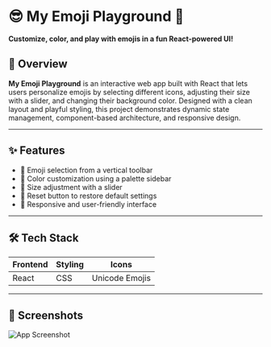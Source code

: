 # 😎 My Emoji Playground 🌻

**Customize, color, and play with emojis in a fun React-powered UI!**

## 🚀 Overview

**My Emoji Playground** is an interactive web app built with React that lets users personalize emojis by selecting different icons, adjusting their size with a slider, and changing their background color. Designed with a clean layout and playful styling, this project demonstrates dynamic state management, component-based architecture, and responsive design.

---

## ✨ Features

- 🎨 Emoji selection from a vertical toolbar
- 🌈 Color customization using a palette sidebar
- 📏 Size adjustment with a slider
- 🔄 Reset button to restore default settings
- 📱 Responsive and user-friendly interface

---

## 🛠️ Tech Stack

| Frontend | Styling | Icons |
|----------|---------|-------|
| React    | CSS     | Unicode Emojis |

---

## 📸 Screenshots

![App Screenshot](your-screenshot-url-here)

